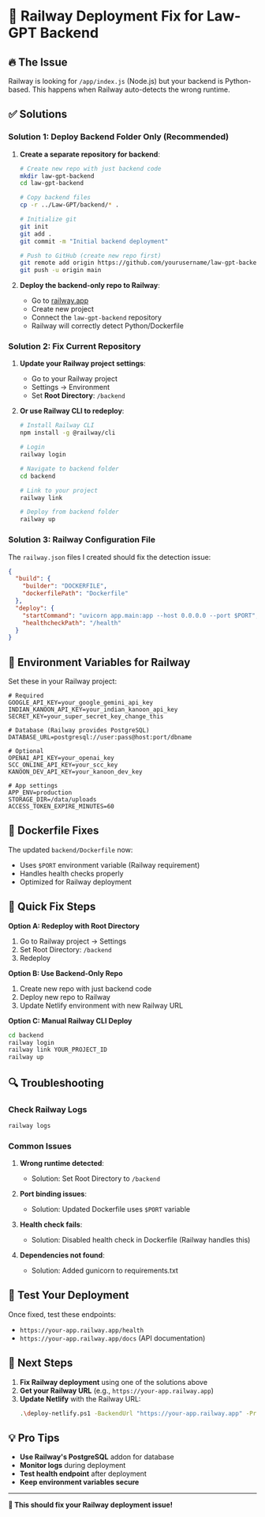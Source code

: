 # 🚂 Railway Deployment Fix for Law-GPT Backend

## 🔥 The Issue
Railway is looking for `/app/index.js` (Node.js) but your backend is Python-based. This happens when Railway auto-detects the wrong runtime.

## ✅ Solutions

### Solution 1: Deploy Backend Folder Only (Recommended)

1. **Create a separate repository for backend**:
   ```bash
   # Create new repo with just backend code
   mkdir law-gpt-backend
   cd law-gpt-backend
   
   # Copy backend files
   cp -r ../Law-GPT/backend/* .
   
   # Initialize git
   git init
   git add .
   git commit -m "Initial backend deployment"
   
   # Push to GitHub (create new repo first)
   git remote add origin https://github.com/yourusername/law-gpt-backend.git
   git push -u origin main
   ```

2. **Deploy the backend-only repo to Railway**:
   - Go to [railway.app](https://railway.app)
   - Create new project
   - Connect the `law-gpt-backend` repository
   - Railway will correctly detect Python/Dockerfile

### Solution 2: Fix Current Repository

1. **Update your Railway project settings**:
   - Go to your Railway project
   - Settings → Environment
   - Set **Root Directory**: `/backend`

2. **Or use Railway CLI to redeploy**:
   ```bash
   # Install Railway CLI
   npm install -g @railway/cli
   
   # Login
   railway login
   
   # Navigate to backend folder
   cd backend
   
   # Link to your project
   railway link
   
   # Deploy from backend folder
   railway up
   ```

### Solution 3: Railway Configuration File

The `railway.json` files I created should fix the detection issue:

```json
{
  "build": {
    "builder": "DOCKERFILE",
    "dockerfilePath": "Dockerfile"
  },
  "deploy": {
    "startCommand": "uvicorn app.main:app --host 0.0.0.0 --port $PORT",
    "healthcheckPath": "/health"
  }
}
```

## 🔧 Environment Variables for Railway

Set these in your Railway project:

```env
# Required
GOOGLE_API_KEY=your_google_gemini_api_key
INDIAN_KANOON_API_KEY=your_indian_kanoon_api_key
SECRET_KEY=your_super_secret_key_change_this

# Database (Railway provides PostgreSQL)
DATABASE_URL=postgresql://user:pass@host:port/dbname

# Optional
OPENAI_API_KEY=your_openai_key
SCC_ONLINE_API_KEY=your_scc_key
KANOON_DEV_API_KEY=your_kanoon_dev_key

# App settings
APP_ENV=production
STORAGE_DIR=/data/uploads
ACCESS_TOKEN_EXPIRE_MINUTES=60
```

## 🐳 Dockerfile Fixes

The updated `backend/Dockerfile` now:
- Uses `$PORT` environment variable (Railway requirement)
- Handles health checks properly
- Optimized for Railway deployment

## 🚀 Quick Fix Steps

**Option A: Redeploy with Root Directory**
1. Go to Railway project → Settings
2. Set Root Directory: `/backend`
3. Redeploy

**Option B: Use Backend-Only Repo**
1. Create new repo with just backend code
2. Deploy new repo to Railway
3. Update Netlify environment with new Railway URL

**Option C: Manual Railway CLI Deploy**
```bash
cd backend
railway login
railway link YOUR_PROJECT_ID
railway up
```

## 🔍 Troubleshooting

### Check Railway Logs
```bash
railway logs
```

### Common Issues

1. **Wrong runtime detected**:
   - Solution: Set Root Directory to `/backend`

2. **Port binding issues**:
   - Solution: Updated Dockerfile uses `$PORT` variable

3. **Health check fails**:
   - Solution: Disabled health check in Dockerfile (Railway handles this)

4. **Dependencies not found**:
   - Solution: Added gunicorn to requirements.txt

## 📱 Test Your Deployment

Once fixed, test these endpoints:
- `https://your-app.railway.app/health`
- `https://your-app.railway.app/docs` (API documentation)

## 🎯 Next Steps

1. **Fix Railway deployment** using one of the solutions above
2. **Get your Railway URL** (e.g., `https://your-app.railway.app`)
3. **Update Netlify** with the Railway URL:
   ```bash
   .\deploy-netlify.ps1 -BackendUrl "https://your-app.railway.app" -Production
   ```

## 💡 Pro Tips

- **Use Railway's PostgreSQL** addon for database
- **Monitor logs** during deployment
- **Test health endpoint** after deployment
- **Keep environment variables secure**

---

**🔧 This should fix your Railway deployment issue!**
